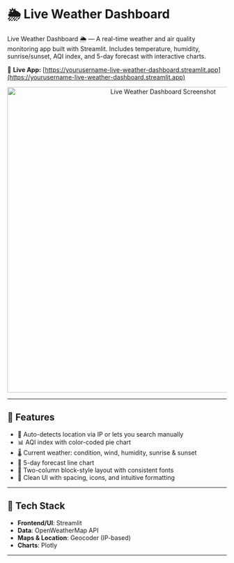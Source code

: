 # 🌦 Live Weather Dashboard
Live Weather Dashboard 🌦 — A real-time weather and air quality monitoring app built with Streamlit. Includes temperature, humidity, sunrise/sunset, AQI index, and 5-day forecast with interactive charts.

🔗 **Live App:** [https://yourusername-live-weather-dashboard.streamlit.app](https://yourusername-live-weather-dashboard.streamlit.app)  

<p align="center">
  <img src="screenshot.png" alt="Live Weather Dashboard Screenshot" width="700"/>
</p>

---

## 🚀 Features

- 📍 Auto-detects location via IP or lets you search manually
- 📊 AQI index with color-coded pie chart
- 🌡 Current weather: condition, wind, humidity, sunrise & sunset
- 📅 5-day forecast line chart
- 🧱 Two-column block-style layout with consistent fonts
- 🎨 Clean UI with spacing, icons, and intuitive formatting

---

## 🔧 Tech Stack

- **Frontend/UI**: Streamlit
- **Data**: OpenWeatherMap API
- **Maps & Location**: Geocoder (IP-based)
- **Charts**: Plotly

---

